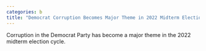 ```yaml
---
categories: b
title: "Democrat Corruption Becomes Major Theme in 2022 Midterm Election Cycle"
---
```

Corruption in the Democrat Party has become a major theme in the 2022 midterm election cycle. 